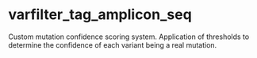 # varfilter_tag_amplicon_seq
Custom mutation confidence scoring system. Application of thresholds to determine the confidence of each variant being a real mutation.
